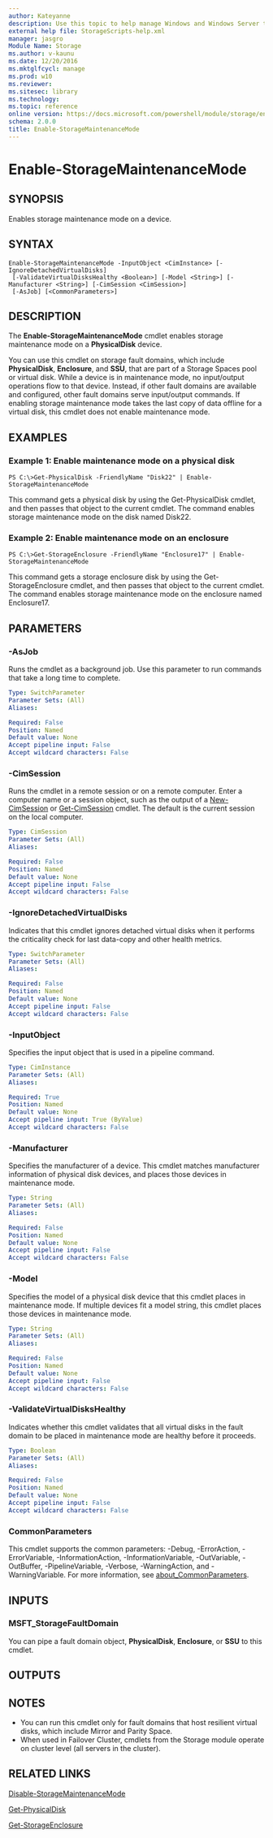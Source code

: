 ```yaml
---
author: Kateyanne
description: Use this topic to help manage Windows and Windows Server technologies with Windows PowerShell.
external help file: StorageScripts-help.xml
manager: jasgro
Module Name: Storage
ms.author: v-kaunu
ms.date: 12/20/2016
ms.mktglfcycl: manage
ms.prod: w10
ms.reviewer: 
ms.sitesec: library
ms.technology: 
ms.topic: reference
online version: https://docs.microsoft.com/powershell/module/storage/enable-storagemaintenancemode?view=windowsserver2019-ps&wt.mc_id=ps-gethelp
schema: 2.0.0
title: Enable-StorageMaintenanceMode
---
```


# Enable-StorageMaintenanceMode

## SYNOPSIS
Enables storage maintenance mode on a device.

## SYNTAX

```
Enable-StorageMaintenanceMode -InputObject <CimInstance> [-IgnoreDetachedVirtualDisks]
 [-ValidateVirtualDisksHealthy <Boolean>] [-Model <String>] [-Manufacturer <String>] [-CimSession <CimSession>]
 [-AsJob] [<CommonParameters>]
```

## DESCRIPTION
The **Enable-StorageMaintenanceMode** cmdlet enables storage maintenance mode on a **PhysicalDisk** device.

You can use this cmdlet on storage fault domains, which include **PhysicalDisk**, **Enclosure**, and **SSU**, that are part of a Storage Spaces pool or virtual disk.
While a device is in maintenance mode, no input/output operations flow to that device.
Instead, if other fault domains are available and configured, other fault domains serve input/output commands.
If enabling storage maintenance mode takes the last copy of data offline for a virtual disk, this cmdlet does not enable maintenance mode.

## EXAMPLES

### Example 1: Enable maintenance mode on a physical disk
```
PS C:\>Get-PhysicalDisk -FriendlyName "Disk22" | Enable-StorageMaintenanceMode
```

This command gets a physical disk by using the Get-PhysicalDisk cmdlet, and then passes that object to the current cmdlet.
The command enables storage maintenance mode on the disk named Disk22.

### Example 2: Enable maintenance mode on an enclosure
```
PS C:\>Get-StorageEnclosure -FriendlyName "Enclosure17" | Enable-StorageMaintenanceMode
```

This command gets a storage enclosure disk by using the Get-StorageEnclosure cmdlet, and then passes that object to the current cmdlet.
The command enables storage maintenance mode on the enclosure named Enclosure17.

## PARAMETERS

### -AsJob
Runs the cmdlet as a background job. Use this parameter to run commands that take a long time to complete.

```yaml
Type: SwitchParameter
Parameter Sets: (All)
Aliases:

Required: False
Position: Named
Default value: None
Accept pipeline input: False
Accept wildcard characters: False
```

### -CimSession
Runs the cmdlet in a remote session or on a remote computer.
Enter a computer name or a session object, such as the output of a [New-CimSession](https://go.microsoft.com/fwlink/p/?LinkId=227967) or [Get-CimSession](https://go.microsoft.com/fwlink/p/?LinkId=227966) cmdlet.
The default is the current session on the local computer.

```yaml
Type: CimSession
Parameter Sets: (All)
Aliases:

Required: False
Position: Named
Default value: None
Accept pipeline input: False
Accept wildcard characters: False
```

### -IgnoreDetachedVirtualDisks
Indicates that this cmdlet ignores detached virtual disks when it performs the criticality check for last data-copy and other health metrics.

```yaml
Type: SwitchParameter
Parameter Sets: (All)
Aliases:

Required: False
Position: Named
Default value: None
Accept pipeline input: False
Accept wildcard characters: False
```

### -InputObject
Specifies the input object that is used in a pipeline command.

```yaml
Type: CimInstance
Parameter Sets: (All)
Aliases:

Required: True
Position: Named
Default value: None
Accept pipeline input: True (ByValue)
Accept wildcard characters: False
```

### -Manufacturer
Specifies the manufacturer of a device.
This cmdlet matches manufacturer information of physical disk devices, and places those devices in maintenance mode.

```yaml
Type: String
Parameter Sets: (All)
Aliases:

Required: False
Position: Named
Default value: None
Accept pipeline input: False
Accept wildcard characters: False
```

### -Model
Specifies the model of a physical disk device that this cmdlet places in maintenance mode.
If multiple devices fit a model string, this cmdlet places those devices in maintenance mode.

```yaml
Type: String
Parameter Sets: (All)
Aliases:

Required: False
Position: Named
Default value: None
Accept pipeline input: False
Accept wildcard characters: False
```

### -ValidateVirtualDisksHealthy
Indicates whether this cmdlet validates that all virtual disks in the fault domain to be placed in maintenance mode are healthy before it proceeds.

```yaml
Type: Boolean
Parameter Sets: (All)
Aliases:

Required: False
Position: Named
Default value: None
Accept pipeline input: False
Accept wildcard characters: False
```

### CommonParameters
This cmdlet supports the common parameters: -Debug, -ErrorAction, -ErrorVariable, -InformationAction, -InformationVariable, -OutVariable, -OutBuffer, -PipelineVariable, -Verbose, -WarningAction, and -WarningVariable. For more information, see [about_CommonParameters](https://go.microsoft.com/fwlink/?LinkID=113216).

## INPUTS

### MSFT_StorageFaultDomain
You can pipe a fault domain object, **PhysicalDisk**, **Enclosure**, or **SSU** to this cmdlet.

## OUTPUTS

## NOTES
* You can run this cmdlet only for fault domains that host resilient virtual disks, which include Mirror and Parity Space.
* When used in Failover Cluster, cmdlets from the Storage module operate on cluster level (all servers in the cluster).

## RELATED LINKS

[Disable-StorageMaintenanceMode](./Disable-StorageMaintenanceMode.md)

[Get-PhysicalDisk](./Get-PhysicalDisk.md)

[Get-StorageEnclosure](./Get-StorageEnclosure.md)

